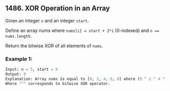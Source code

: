 ## 1486. XOR Operation in an Array

Given an integer ```n``` and an integer ```start```.

Define an array nums where ```nums[i] = start + 2*i``` (0-indexed) and ```n == nums.length```.

Return the bitwise XOR of all elements of ```nums```.

 
### Example 1:
```python
Input: n = 5, start = 0
Output: 8
Explanation: Array nums is equal to [0, 2, 4, 6, 8] where (0 ^ 2 ^ 4 ^ 6 ^ 8) = 8.
Where "^" corresponds to bitwise XOR operator.
```


  
